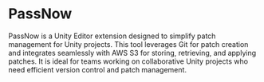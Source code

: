 # PassNow
PassNow is a Unity Editor extension designed to simplify patch management for Unity projects. This tool leverages Git for patch creation and integrates seamlessly with AWS S3 for storing, retrieving, and applying patches. It is ideal for teams working on collaborative Unity projects who need efficient version control and patch management.
